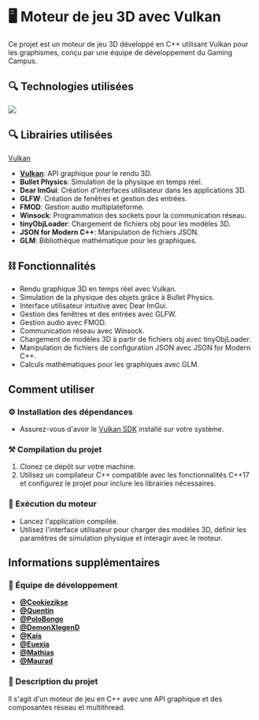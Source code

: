 🖥️ Moteur de jeu 3D avec Vulkan
============================

Ce projet est un moteur de jeu 3D développé en C++ utilisant Vulkan pour les graphismes, conçu par une équipe de développement du Gaming Campus.

🔍 Technologies utilisées
----------------------

[![](https://skillicons.dev/icons?i=cpp,git)](https://skillicons.dev)

🔍 Librairies utilisées
----------------------
<a href="https://www.vulkan.org/" target="_blank">Vulkan</a>
*   **[Vulkan](https://www.vulkan.org/)**: API graphique pour le rendu 3D.
*   **Bullet Physics**: Simulation de la physique en temps réel.
*   **Dear ImGui**: Création d'interfaces utilisateur dans les applications 3D.
*   **GLFW**: Création de fenêtres et gestion des entrées.
*   **FMOD**: Gestion audio multiplateforme.
*   **Winsock**: Programmation des sockets pour la communication réseau.
*   **tinyObjLoader**: Chargement de fichiers obj pour les modèles 3D.
*   **JSON for Modern C++**: Manipulation de fichiers JSON.
*   **GLM**: Bibliothèque mathématique pour les graphiques.

⛓️ Fonctionnalités
---------------

*   Rendu graphique 3D en temps réel avec Vulkan.
*   Simulation de la physique des objets grâce à Bullet Physics.
*   Interface utilisateur intuitive avec Dear ImGui.
*   Gestion des fenêtres et des entrées avec GLFW.
*   Gestion audio avec FMOD.
*   Communication réseau avec Winsock.
*   Chargement de modèles 3D à partir de fichiers obj avec tinyObjLoader.
*   Manipulation de fichiers de configuration JSON avec JSON for Modern C++.
*   Calculs mathématiques pour les graphiques avec GLM.

Comment utiliser
----------------

### ⚙️ Installation des dépendances

*   Assurez-vous d'avoir le [Vulkan SDK](https://vulkan.lunarg.com/sdk/home#windows) installé sur votre système.

### ⚒️ Compilation du projet

1.  Clonez ce dépôt sur votre machine.
2.  Utilisez un compilateur C++ compatible avec les fonctionnalités C++17 et configurez le projet pour inclure les librairies nécessaires.



### 🔧 Exécution du moteur

*   Lancez l'application compilée.
*   Utilisez l'interface utilisateur pour charger des modèles 3D, définir les paramètres de simulation physique et interagir avec le moteur.

Informations supplémentaires
----------------------------

### 🔗 Équipe de développement

*   **[@Cookiezikse](https://www.github.com/cookiezikse)**
*   **[@Quentin](https://github.com/MtPoison)**
*   **[@PoloBongo](https://github.com/PoloBongo)**
*   **[@DemonXlegenD](https://github.com/DemonXlegenD)**
*   **[@Kais](https://github.com/KakaTheRat)**
*   **[@Euexia](https://github.com/Euexia)**
*   **[@Mathias](https://github.com/0nnen)**
*   **[@Maurad](https://github.com/PoloBongo)**

### 📖 Description du projet

Il s'agit d'un moteur de jeu en C++ avec une API graphique et des composantes réseau et multithread.
